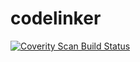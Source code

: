 # codelinker

<a href="https://scan.coverity.com/projects/charles-zh-codelinker">
  <img alt="Coverity Scan Build Status"
       src="https://scan.coverity.com/projects/14346/badge.svg"/>
</a>

